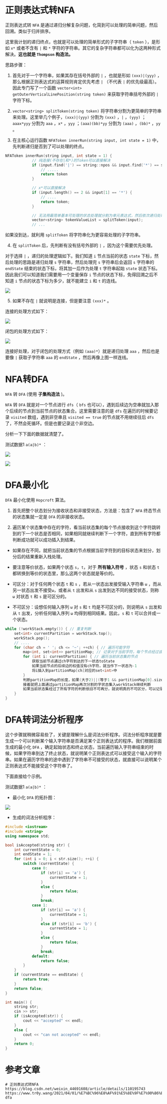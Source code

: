 # 正则表达式转NFA

正则表达式转 `NFA` 是通过递归分解复杂问题，化简到可以处理的简单问题，然后回溯。类似于归并排序。

这里我计划的递归终点，也就是可以处理的简单形式的子字符串（ `token` ），是形如 `x*` 或者不含有 `|` 和 `*` 字符的字符串。其它的复杂字符串都可以化为这两种形式解决。**这也就是 `Thompson` 构造法。** 


思路步骤：

1. 首先对于一个字符串，如果其存在括号外部的 `|` ，也就是形如 `(xxx)|(yyy)` ，那么根据正则表达式的运算规则肯定优先考虑 `|` （不代表 `|` 的优先级最高）。因此专门写了一个函数 `vector<int> getOuterVerticalLinePosition(string token)` 来获取字符串括号外部的 `|` 字符下标。

2. `vector<string> splitToken(string token)` 将字符串分割为更简单的字符串来处理。这里举几个例子，`(xxx)|(yyy)` 分割为 `(xxx)` ，`|` ，`(yyy)` ；`aaax*yyy` 分割为 `aaa` ，`x*` ，`yyy` ；`(aaa)(bb)*yy` 分割为 `(aaa)` ，`(bb)*` ，`yy`  。
   
3. 在主核心运行函数 `NFAToken innerRun(string input, int state = 1)` 中，先判断递归是否到了可以处理的终点。

```cpp
NFAToken innerRun(string input, int state = 1) {
            // 纯连接(不存在|和*)的Token可以直接解决
            if (input.find('|') == string::npos && input.find('*') == string::npos) {
				// .....
				return token
            }

            // x*可以直接解决
            if (input.length() == 2 && input[1] == '*') {
                // ....
                return token;
            }

            // 无法用最简单基本可处理的状态处理就分割为单元表达式，然后依次递归处理，这里的单元表达式可能存在单个字符"|"
            vector<string> tokenValueList = splitToken(input);
            // ...
```

如果没到达，就利用 `splitToken` 将字符串化为更容易处理的子字符串。

4. 在 `splitToken` 后，先判断有没有括号外部的 `|` ，因为这个需要优先处理。

对于选择 `|` ，递归的处理逻辑如下。我们知道 `i` 节点当前的状态 `state` 下标，然后处理的思路是递归处理 `s` 字符串，然后处理完 `s` 字符串后会返回 `s` 字符串的 `endState` 结束的状态下标，将其加一后作为处理 `t` 字符串起始 `state` 状态下标。因此我们可以知道我们需要用一个变量保存 `i` 节点的状态下标，免得回溯之后不知道 `i` 节点的状态下标为多少，就不能建立 `i` 和 `t` 的连线。

![](../../imgs/Pasted%20image%2020231019003651.png)

5. 如果不存在 `|` 就说明是连接，但是要注意 `(xxx)*` 。
   
连接的处理方式如下：

![](../../imgs/Pasted%20image%2020231019003700.png)

闭包的处理方式如下：

![](../../imgs/Pasted%20image%2020231019003716.png)

连接好处理，对于闭包的处理方式（例如 `(aaa)*`）就是递归处理 `aaa` ，然后也是要像 `|` 获取子字符串 `aaa` 的 `endState` ，然后再像上图一样连线。

# NFA转DFA

`NFA` 转 `DFA` (使用 **子集构造法** )。

`NFA` 转 `DFA` 就是对一个节点进行 `dfs`（ `bfs` 也可以），遇到后续边为空串就加入那个后续的节点到当前节点的状态集合。这里需要注意的是 `dfs` 在遍历的时候要记录 `visited` 数组，遇到非空串且 `visited == true` 的节点就不用继续往后 `dfs` 了，不然会死循环。但是也要记录这个非空边。

分析一下下面的数据就清楚了。

测试数据1 `a(a|b)*` ：

![](../../imgs/1697643252048.png)

![](../../imgs/1697643314424.png)
# DFA最小化

`DFA` 最小化使用 `Hopcroft` 算法。

1. 首先把整个状态划分为接收状态和非接受状态，方法是：包含了 `NFA` 终态节点的状态集就一定是 `DFA` 的非接收状态。

2. 遍历某个状态集中存在的字符，看当前状态集的每个节点接收到这个字符跳转到的下一个状态是否相同，如果相同就继续判断下一个字符，直到所有字符都判断成功就可以成功插入到结果。  

* 如果存在不同，就把当前状态集的节点根据当前字符到的目标状态来划分，划分后的结果重新入栈处理。  
  
* 要注意等价状态，如果两个状态 `s`，`t`，对于 **所有输入符号** ，状态 `s` 和状态 `t` 都转换到等价的状态里，那么这两个状态就是等价的。
  
* 可区分：对于任何两个状态 `t` 和 `s` ，若从一状态出发接受输入字符串 `ω` ，而从另一状态出发不接受`ω`，或者从 `t` 出发和从 `s` 出发到达不同的接受状态，则称 `ω` 对状态 `t` 和 `s` 是可区分的。  
  
* 不可区分：设想任何输入序列 `ω` 对 `s` 和 `t` 均是不可区分的，则说明从 `s` 出发和从 `t` 出发，分析任何输入序列 `ω` 均得到相同结果。因此，`s` 和 `t` 可以合并成一个状态。

```cpp
while (!workStack.empty()) { // 重复判断
	set<int> currentPartition = workStack.top();  
	workStack.pop();
	// ....
	for (char ch = ' '; ch <= '~'; ++ch) { // 遍历可能字符
		map<int, set<int>> partitionMap; // 记录对于当前字符，每个节点经过该字符对应的下一个点属于哪个状态集，map<[状态集下标], [经过该字符对应的下一个点属于该状态集的节点下标]>
		for (int i: currentPartition) { // 遍历当前状态集的节点
			获取当前节点通过ch字符到达的下一状态toState
			如果当前节点的后续边的权值没有ch字符，就当作下一状态为-1
			将i插入到partitionMap[ch]对应的set<int>中
		}
		判断partitionMap的长度，如果(大于2)||(等于1 && partitionMap[0].size()=0)就说明当前状态集可再分
		接着就把上面通过partitionMap再次分割的字状态集入workStack继续判断
		如果当前状态集经过了所有字符的判断依旧不可再分，就说明真的不可区分，可以记录到结果中了
	}
}
```
# DFA转词法分析程序

这个步骤就稍微容易些了，关键是理解什么是词法分析程序。词法分析程序就是要生成一个可以判断某个输入字符串是否满足某个正则表达式的程序。我们根据前面生成的最小化 `DFA` ，确定起始状态和终止状态，当前遍历输入字符串结束的时候，如果字符串到达了终止状态，就说明某个正则表达式可以接受这个输入的字符串。如果在遍历字符串的途中遇到了字符串不可接受的状态，就直接可以说明某个正则表达式不能接受这个字符串了。

下面直接给个示例。

测试数据1 `a(a|b)*` ：

- 最小化 `DFA` 的拓扑图：

![](../../imgs/1697643354779.png)

- 生成的词法分析程序：

```cpp
#include <iostream>
#include <string>
using namespace std;

bool isAccepted(string str) {
    int currentState = 0;
    int endState = 1;
    for (int i = 0; i < str.size(); ++i) {
        switch (currentState) {
            case 0:
                if (str[i] == 'a') {
                    currentState = 1;
                }
                else {
                    return false;
                }
                break;
            case 1:
                if (str[i] == 'a') {
                    currentState = 1;
                }
                else if (str[i] == 'b') {
                    currentState = 1;
                }
                else {
                    return false;
                }
                break;
            default:
                return false;
        }
    }
    if (currentState == endState) {
        return true;
    }
    return false;
}

int main() {
    string str;
    cin >> str;
    if (isAccepted(str)) {
        cout << "accepted" << endl;
    }
    else {
        cout << "can not accepted" << endl;
    }
    return 0;
}
```

# 参考文章

```
# 正则表达式转NFA
https://blog.csdn.net/weixin_44691608/article/details/110195743
https://www.tr0y.wang/2021/04/01/%E7%BC%96%E8%AF%91%E5%8E%9F%E7%90%86%EF%BC%88%E4%B8%80%EF%BC%89%EF%BC%9A%E8%AF%8D%E6%B3%95%E5%88%86%E6%9E%90/#nfa-dfa
```
   
